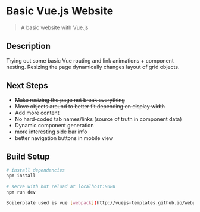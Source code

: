 # Basic Vue.js Website

> A basic website with Vue.js

## Description
Trying out some basic Vue routing and link animations + component nesting.
Resizing the page dynamically changes layout of grid objects.

## Next Steps
- ~~Make resizing the page not break everything~~
- ~~Move objects around to better fit depending on display width~~
- Add more content
- No hard-coded tab names/links (source of truth in component data)
- Dynamic component generation
- more interesting side bar info
- better navigation buttons in mobile view

## Build Setup

``` bash
# install dependencies
npm install

# serve with hot reload at localhost:8080
npm run dev

Boilerplate used is vue [webpack](http://vuejs-templates.github.io/webpack)
